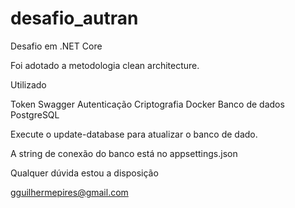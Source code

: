 # desafio_autran

Desafio em .NET Core

Foi adotado a metodologia clean architecture.

Utilizado

Token
Swagger
Autenticação
Criptografia
Docker
Banco de dados PostgreSQL

Execute o update-database para atualizar o banco de dado.

A string de conexão do banco está no appsettings.json

Qualquer dúvida estou a disposição

gguilhermepires@gmail.com

